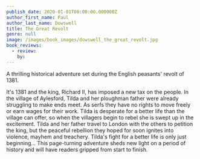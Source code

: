 ```yaml
---
publish_date: 2020-01-01T00:00:00.000000Z
author_first_name: Paul
author_last_name: Dowswell
title: The Great Revolt
genre: null
image: /images/book_images/dowswell_the_great_revolt.jpg
book_reviews:
  - review: 
    by: 
---
```

A thrilling historical adventure set during the English peasants' revolt of 1381.

It's 1381 and the king, Richard II, has imposed a new tax on the people. In the village of Aylesford, Tilda and her ploughman father were already struggling to make ends meet. As serfs they have no rights to move freely or earn wages for their work. Tilda is desperate for a better life than the village can offer, so when the villagers begin to rebel she is swept up in the excitement. Tilda and her father travel to London with the others to petition the king, but the peaceful rebellion they hoped for soon ignites into violence, mayhem and treachery. Tilda's fight for a better life is only just beginning... This page-turning adventure sheds new light on a period of history and will have readers gripped from start to finish.